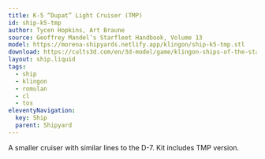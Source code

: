 ```yaml
---
title: K-5 “Dupat” Light Cruiser (TMP)
id: ship-k5-tmp
author: Tycen Hopkins, Art Braune
source: Geoffrey Mandel’s Starfleet Handbook, Volume 13
model: https://morena-shipyards.netlify.app/klingon/ship-k5-tmp.stl
download: https://cults3d.com/en/3d-model/game/klingon-ships-of-the-starfleet-handbook-part-1-star-trek-starship-parts-kit-expansion-27
layout: ship.liquid
tags: 
  - ship
  - klingon
  - romulan
  - cl
  - tos
eleventyNavigation:
  key: Ship
  parent: Shipyard
---
```

A smaller cruiser with similar lines to the D-7. Kit includes TMP version.
